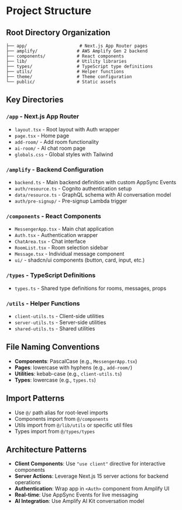 # Project Structure

## Root Directory Organization

```
├── app/                    # Next.js App Router pages
├── amplify/               # AWS Amplify Gen 2 backend
├── components/            # React components
├── lib/                   # Utility libraries
├── types/                 # TypeScript type definitions
├── utils/                 # Helper functions
├── theme/                 # Theme configuration
└── public/                # Static assets
```

## Key Directories

### `/app` - Next.js App Router
- `layout.tsx` - Root layout with Auth wrapper
- `page.tsx` - Home page
- `add-room/` - Add room functionality
- `ai-room/` - AI chat room page
- `globals.css` - Global styles with Tailwind

### `/amplify` - Backend Configuration
- `backend.ts` - Main backend definition with custom AppSync Events
- `auth/resource.ts` - Cognito authentication setup
- `data/resource.ts` - GraphQL schema with AI conversation model
- `auth/pre-signup/` - Pre-signup Lambda trigger

### `/components` - React Components
- `MessengerApp.tsx` - Main chat application
- `Auth.tsx` - Authentication wrapper
- `ChatArea.tsx` - Chat interface
- `RoomList.tsx` - Room selection sidebar
- `Message.tsx` - Individual message component
- `ui/` - shadcn/ui components (button, card, input, etc.)

### `/types` - TypeScript Definitions
- `types.ts` - Shared type definitions for rooms, messages, props

### `/utils` - Helper Functions
- `client-utils.ts` - Client-side utilities
- `server-utils.ts` - Server-side utilities  
- `shared-utils.ts` - Shared utilities

## File Naming Conventions

- **Components**: PascalCase (e.g., `MessengerApp.tsx`)
- **Pages**: lowercase with hyphens (e.g., `add-room/`)
- **Utilities**: kebab-case (e.g., `client-utils.ts`)
- **Types**: lowercase (e.g., `types.ts`)

## Import Patterns

- Use `@/` path alias for root-level imports
- Components import from `@/components`
- Utils import from `@/lib/utils` or specific util files
- Types import from `@/types/types`

## Architecture Patterns

- **Client Components**: Use `"use client"` directive for interactive components
- **Server Actions**: Leverage Next.js 15 server actions for backend operations
- **Authentication**: Wrap app in `<Auth>` component from Amplify UI
- **Real-time**: Use AppSync Events for live messaging
- **AI Integration**: Use Amplify AI Kit conversation model